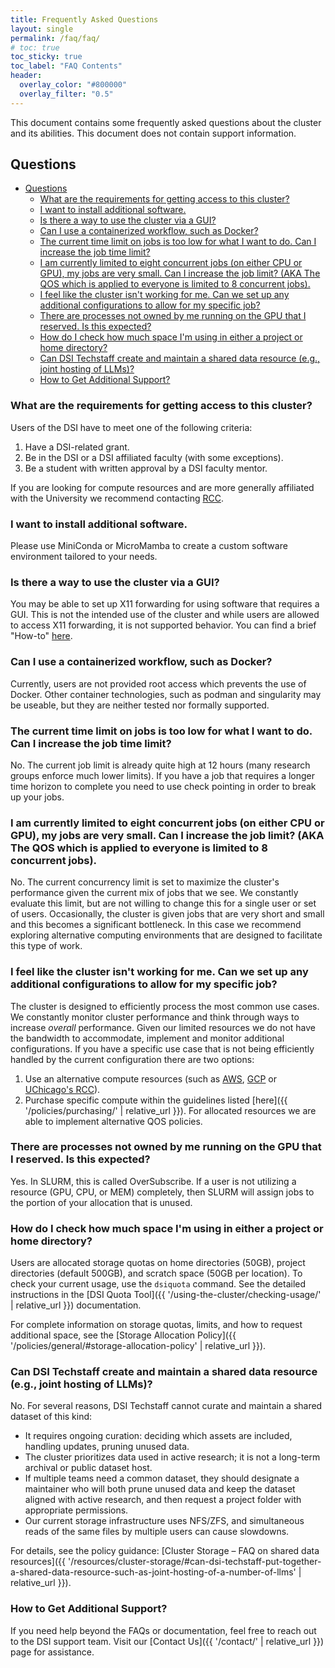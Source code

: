 ```yaml
---
title: Frequently Asked Questions
layout: single
permalink: /faq/faq/
# toc: true
toc_sticky: true
toc_label: "FAQ Contents"
header:
  overlay_color: "#800000"
  overlay_filter: "0.5"
---
```


This document contains some frequently asked questions about the cluster and its abilities. This document does not contain support information.

## Questions
<!-- TOC is auto-generated -->

<!-- toc -->
- [Questions](#questions)
  - [What are the requirements for getting access to this cluster?](#what-are-the-requirements-for-getting-access-to-this-cluster)
  - [I want to install additional software.](#i-want-to-install-additional-software)
  - [Is there a way to use the cluster via a GUI?](#is-there-a-way-to-use-the-cluster-via-a-gui)
  - [Can I use a containerized workflow, such as Docker?](#can-i-use-a-containerized-workflow-such-as-docker)
  - [The current time limit on jobs is too low for what I want to do. Can I increase the job time limit?](#the-current-time-limit-on-jobs-is-too-low-for-what-i-want-to-do-can-i-increase-the-job-time-limit)
  - [I am currently limited to eight concurrent jobs (on either CPU or GPU), my jobs are very small. Can I increase the job limit? (AKA The QOS which is applied to everyone is limited to 8 concurrent jobs).](#i-am-currently-limited-to-eight-concurrent-jobs-on-either-cpu-or-gpu-my-jobs-are-very-small-can-i-increase-the-job-limit-aka-the-qos-which-is-applied-to-everyone-is-limited-to-8-concurrent-jobs)
  - [I feel like the cluster isn't working for me. Can we set up any additional configurations to allow for my specific job?](#i-feel-like-the-cluster-isnt-working-for-me-can-we-set-up-any-additional-configurations-to-allow-for-my-specific-job)
  - [There are processes not owned by me running on the GPU that I reserved. Is this expected?](#there-are-processes-not-owned-by-me-running-on-the-gpu-that-i-reserved-is-this-expected)
  - [How do I check how much space I'm using in either a project or home directory?](#how-do-i-check-how-much-space-im-using-in-either-a-project-or-home-directory)
  - [Can DSI Techstaff create and maintain a shared data resource (e.g., joint hosting of LLMs)?](#can-dsi-techstaff-create-and-maintain-a-shared-data-resource-eg-joint-hosting-of-llms)
  - [How to Get Additional Support?](#how-to-get-additional-support)

<!-- tocstop -->

### What are the requirements for getting access to this cluster?

Users of the DSI have to meet one of the following criteria:

1. Have a DSI-related grant.
2. Be in the DSI or a DSI affiliated faculty (with some exceptions).
3. Be a student with written approval by a DSI faculty mentor.

If you are looking for compute resources and are more generally affiliated with the University we recommend contacting [RCC](https://rcc.uchicago.edu/).


### I want to install additional software.

Please use MiniConda or MicroMamba to create a custom software environment tailored to your needs.

### Is there a way to use the cluster via a GUI?

You may be able to set up X11 forwarding for using software that requires a GUI. This is not the intended use of the cluster and while users are allowed to access X11 forwarding, it is not supported behavior. You can find a brief "How-to" [here](https://github.com/dsi-clinic/the-clinic/blob/main/tutorials/X11.md).

### Can I use a containerized workflow, such as Docker?

Currently, users are not provided root access which prevents the use of Docker. Other container technologies, such as podman and singularity may be useable, but they are neither tested nor formally supported.


### The current time limit on jobs is too low for what I want to do. Can I increase the job time limit? 

No. The current job limit is already quite high at 12 hours (many research groups enforce much lower limits). If you have a job that requires a longer time horizon to complete you need to use check pointing in order to break up your jobs.

### I am currently limited to eight concurrent jobs (on either CPU or GPU), my jobs are very small. Can I increase the job limit? (AKA The QOS which is applied to everyone is limited to 8 concurrent jobs).

No. The current concurrency limit is set to maximize the cluster's performance given the current mix of jobs that we see. We constantly evaluate this limit, but are not willing to change this for a single user or set of users. Occasionally, the cluster is given jobs that are very short and small and this becomes a significant bottleneck. In this case we recommend exploring alternative computing environments that are designed to facilitate this type of work.

### I feel like the cluster isn't working for me. Can we set up any additional configurations to allow for my specific job?

The cluster is designed to efficiently process the most common use cases. We constantly monitor cluster performance and think through ways to increase _overall_ performance. Given our limited resources we do not have the bandwidth to accommodate, implement and monitor additional configurations. If you have a specific use case that is not being efficiently handled by the current configuration there are two options:

  1. Use an alternative compute resources (such as [AWS](https://aws.amazon.com/), [GCP](https://cloud.google.com/) or [UChicago's RCC](https://rcc.uchicago.edu/)).
  2. Purchase specific compute within the guidelines listed [here]({{ '/policies/purchasing/' | relative_url }}). For allocated resources we are able to implement alternative QOS policies.


### There are processes not owned by me running on the GPU that I reserved. Is this expected? 

Yes. In SLURM, this is called OverSubscribe. If a user is not utilizing a resource (GPU, CPU, or MEM) completely, then SLURM will assign jobs to the portion of your allocation that is unused.

### How do I check how much space I'm using in either a project or home directory?

Users are allocated storage quotas on home directories (50GB), project directories (default 500GB), and scratch space (50GB per location). To check your current usage, use the `dsiquota` command. See the detailed instructions in the [DSI Quota Tool]({{ '/using-the-cluster/checking-usage/' | relative_url }}) documentation.

For complete information on storage quotas, limits, and how to request additional space, see the [Storage Allocation Policy]({{ '/policies/general/#storage-allocation-policy' | relative_url }}).

### Can DSI Techstaff create and maintain a shared data resource (e.g., joint hosting of LLMs)?

No. For several reasons, DSI Techstaff cannot curate and maintain a shared dataset of this kind:

* It requires ongoing curation: deciding which assets are included, handling updates, pruning unused data.
* The cluster prioritizes data used in active research; it is not a long-term archival or public dataset host.
* If multiple teams need a common dataset, they should designate a maintainer who will both prune unused data and keep the dataset aligned with active research, and then request a project folder with appropriate permissions.
* Our current storage infrastructure uses NFS/ZFS, and simultaneous reads of the same files by multiple users can cause slowdowns.

For details, see the policy guidance: [Cluster Storage – FAQ on shared data resources]({{ '/resources/cluster-storage/#can-dsi-techstaff-put-together-a-shared-data-resource-such-as-joint-hosting-of-a-number-of-llms' | relative_url }}).

### How to Get Additional Support?

If you need help beyond the FAQs or documentation, feel free to reach out to the DSI support team. Visit our [Contact Us]({{ '/contact/' | relative_url }}) page for assistance.